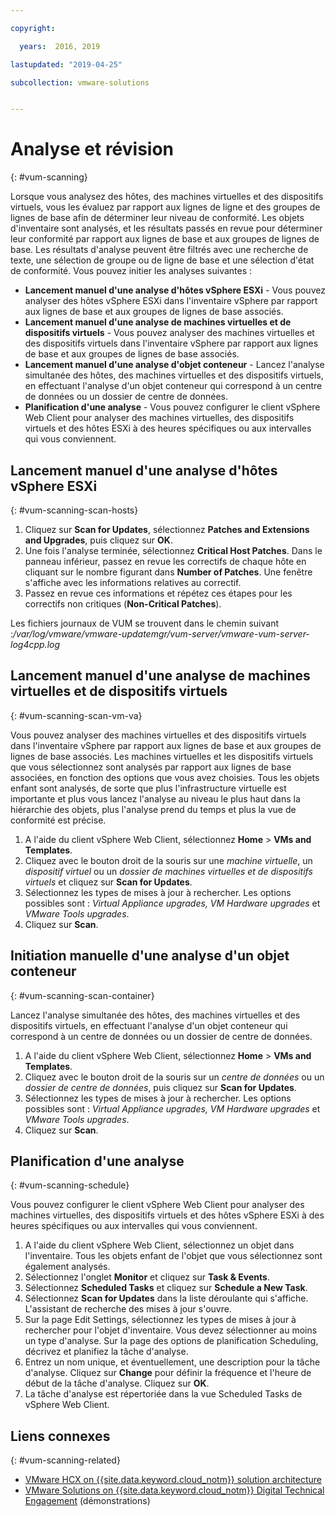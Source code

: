 ```yaml
---

copyright:

  years:  2016, 2019

lastupdated: "2019-04-25"

subcollection: vmware-solutions


---
```


# Analyse et révision
{: #vum-scanning}

Lorsque vous analysez des hôtes, des machines virtuelles et des dispositifs virtuels, vous les évaluez par rapport aux lignes de ligne et des groupes de lignes de base afin de déterminer leur niveau de conformité. Les objets d'inventaire sont analysés, et les résultats passés en revue pour déterminer leur conformité par rapport aux lignes de base et aux groupes de lignes de base. Les résultats d'analyse peuvent être filtrés avec une recherche de texte, une sélection de groupe ou de ligne de base et une sélection d'état de conformité. Vous pouvez initier les analyses suivantes :
*	**Lancement manuel d'une analyse d'hôtes vSphere ESXi** - Vous pouvez analyser des hôtes vSphere ESXi dans l'inventaire vSphere par rapport aux lignes de base et aux groupes de lignes de base associés.
*	**Lancement manuel d'une analyse de machines virtuelles et de dispositifs virtuels** - Vous pouvez analyser des machines virtuelles et des dispositifs virtuels dans l'inventaire vSphere par rapport aux lignes de base et aux groupes de lignes de base associés.
*	**Lancement manuel d'une analyse d'objet conteneur** - Lancez l'analyse simultanée des hôtes, des machines virtuelles et des dispositifs virtuels, en effectuant l'analyse d'un objet conteneur qui correspond à un centre de données ou un dossier de centre de données.
*	**Planification d'une analyse** - Vous pouvez configurer le client vSphere Web Client pour analyser des machines virtuelles, des dispositifs virtuels et des hôtes ESXi à des heures spécifiques ou aux intervalles qui vous conviennent.

## Lancement manuel d'une analyse d'hôtes vSphere ESXi
{: #vum-scanning-scan-hosts}

1. Cliquez sur **Scan for Updates**, sélectionnez **Patches and Extensions and Upgrades**, puis cliquez sur **OK**.
2. Une fois l'analyse terminée, sélectionnez **Critical Host Patches**. Dans le panneau inférieur, passez en revue les correctifs de chaque hôte en cliquant sur le nombre figurant dans **Number of Patches**. Une fenêtre s'affiche avec les informations relatives au correctif.
3. Passez en revue ces informations et répétez ces étapes pour les correctifs non critiques (**Non-Critical Patches**).

  Les fichiers journaux de VUM se trouvent dans le chemin suivant :_/var/log/vmware/vmware-updatemgr/vum-server/vmware-vum-server-log4cpp.log_

## Lancement manuel d'une analyse de machines virtuelles et de dispositifs virtuels
{: #vum-scanning-scan-vm-va}

Vous pouvez analyser des machines virtuelles et des dispositifs virtuels dans l'inventaire vSphere par rapport aux lignes de base et aux groupes de lignes de base associés. Les machines virtuelles et les dispositifs virtuels que vous sélectionnez sont analysés par rapport aux lignes de base associées, en fonction des options que vous avez choisies. Tous les objets enfant sont analysés, de sorte que plus l'infrastructure virtuelle est importante et plus vous lancez l'analyse au niveau le plus haut dans la hiérarchie des objets, plus l'analyse prend du temps et plus la vue de conformité est précise.

1.	A l'aide du client vSphere Web Client, sélectionnez **Home** > **VMs and Templates**.
2.	Cliquez avec le bouton droit de la souris sur une _machine virtuelle_, un _dispositif virtuel_ ou un _dossier de machines virtuelles et de dispositifs virtuels_ et cliquez sur **Scan for Updates**.
3.	Sélectionnez les types de mises à jour à rechercher. Les options possibles sont : _Virtual Appliance upgrades, VM Hardware upgrades_ et _VMware Tools upgrades_.
4.	Cliquez sur **Scan**.

##	Initiation manuelle d'une analyse d'un objet conteneur
{: #vum-scanning-scan-container}

Lancez l'analyse simultanée des hôtes, des machines virtuelles et des dispositifs virtuels, en effectuant l'analyse d'un objet conteneur qui correspond à un centre de données ou un dossier de centre de données.
1.	A l'aide du client vSphere Web Client, sélectionnez **Home** > **VMs and Templates**.
2.	Cliquez avec le bouton droit de la souris sur un _centre de données_ ou un _dossier de centre de données_, puis cliquez sur **Scan for Updates**.
3.	Sélectionnez les types de mises à jour à rechercher. Les options possibles sont : _Virtual Appliance upgrades, VM Hardware upgrades_ et _VMware Tools upgrades_.
4.	Cliquez sur **Scan**.

##	Planification d'une analyse
{: #vum-scanning-schedule}

Vous pouvez configurer le client vSphere Web Client pour analyser des machines virtuelles, des dispositifs virtuels et des hôtes vSphere ESXi à des heures spécifiques ou aux intervalles qui vous conviennent.

1.	A l'aide du client vSphere Web Client, sélectionnez un objet dans l'inventaire. Tous les objets enfant de l'objet que vous sélectionnez sont également analysés.
2.	Sélectionnez l'onglet **Monitor** et cliquez sur **Task & Events**.
3.	Sélectionnez **Scheduled Tasks** et cliquez sur **Schedule a New Task**.
4.	Sélectionnez **Scan for Updates** dans la liste déroulante qui s'affiche. L'assistant de recherche des mises à jour s'ouvre.
5.	Sur la page Edit Settings, sélectionnez les types de mises à jour à rechercher pour l'objet d'inventaire. Vous devez sélectionner au moins un type d'analyse. Sur la page des options de planification Scheduling, décrivez et planifiez la tâche d'analyse.
6.	Entrez un nom unique, et éventuellement, une description pour la tâche d'analyse. Cliquez sur **Change** pour définir la fréquence et l'heure de début de la tâche d'analyse. Cliquez sur **OK**.
7.	La tâche d'analyse est répertoriée dans la vue Scheduled Tasks de vSphere Web Client.

## Liens connexes
{: #vum-scanning-related}

* [VMware HCX on {{site.data.keyword.cloud_notm}} solution architecture](/docs/services/vmwaresolutions/services?topic=vmware-solutions-hcx-archi-intro#hcx-archi-intro)
* [VMware Solutions on {{site.data.keyword.cloud_notm}} Digital Technical Engagement](https://www.ibm.com/demos/collection/IBM-Cloud-for-VMware-Solutions/) (démonstrations)
